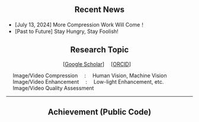 ## <div align="center">Recent News</div>
- [July 13, 2024] More Compression Work Will Come！
- [Past to Future] Stay Hungry, Stay Foolish! 


## <div align="center">Research Topic</div>

<div align="center">
  
[[Google Scholar](https://scholar.google.com/citations?user=IhyTEDkAAAAJ&hl=zh-CN)]&emsp; [[ORCID](https://orcid.org/0000-0001-7608-7913)]&emsp;<br> 

</div>

&emsp; Image/Video Compression &emsp;:&emsp; Human Vision, Machine Vision<br>
&emsp; Image/Video Enhancement &emsp;:&emsp; Low-light Enhancement, etc.<br>
&emsp; Image/Video Quality Assessment<br>

---
## <div align="center">Achievement (Public Code)</div>
